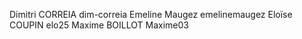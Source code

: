 Dimitri CORREIA dim-correia
Emeline Maugez emelinemaugez
Eloïse COUPIN elo25
Maxime BOILLOT Maxime03
